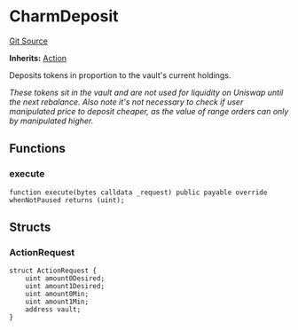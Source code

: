 # CharmDeposit
[Git Source](https://github.com/FloorDAO/floor-v2/blob/fd4de86a192de96d73fe2e56a84ec542b57b1c69/src/contracts/actions/charmfi/Deposit.sol)

**Inherits:**
[Action](/src/contracts/actions/Action.sol/contract.Action.md)

Deposits tokens in proportion to the vault's current holdings.

*These tokens sit in the vault and are not used for liquidity on
Uniswap until the next rebalance. Also note it's not necessary to check
if user manipulated price to deposit cheaper, as the value of range
orders can only by manipulated higher.*


## Functions
### execute


```solidity
function execute(bytes calldata _request) public payable override whenNotPaused returns (uint);
```

## Structs
### ActionRequest

```solidity
struct ActionRequest {
    uint amount0Desired;
    uint amount1Desired;
    uint amount0Min;
    uint amount1Min;
    address vault;
}
```

